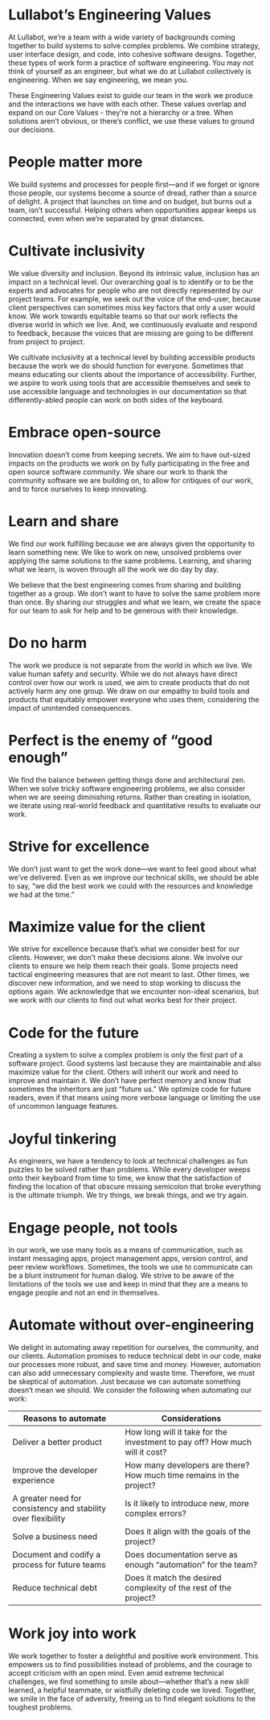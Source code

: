 # Lullabot’s Engineering Values

At Lullabot, we’re a team with a wide variety of backgrounds coming together to build systems to solve complex problems. We combine strategy, user interface design, and code, into cohesive software designs. Together, these types of work form a practice of software engineering. You may not think of yourself as an engineer, but what we do at Lullabot collectively is engineering. When we say engineering, we mean you.

These Engineering Values exist to guide our team in the work we produce and the interactions we have with each other. These values overlap and expand on our Core Values - they’re not a hierarchy or a tree. When solutions aren’t obvious, or there’s conflict, we use these values to ground our decisions.

# People matter more

We build systems and processes for people first—and if we forget or ignore those people, our systems become a source of dread, rather than a source of delight. A project that launches on time and on budget, but burns out a team, isn’t successful. Helping others when opportunities appear keeps us connected, even when we’re separated by great distances.

# Cultivate inclusivity

We value diversity and inclusion. Beyond its intrinsic value, inclusion has an impact on a technical level. Our overarching goal is to identify or to be the experts and advocates for people who are not directly represented by our project teams. For example, we seek out the voice of the end-user, because client perspectives can sometimes miss key factors that only a user would know. We work towards equitable teams so that our work reflects the diverse world in which we live. And, we continuously evaluate and respond to feedback, because the voices that are missing are going to be different from project to project.

We cultivate inclusivity at a technical level by building accessible products because the work we do should function for everyone. Sometimes that means educating our clients about the importance of accessibility. Further, we aspire to work using tools that are accessible themselves and seek to use accessible language and technologies in our documentation so that differently-abled people can work on both sides of the keyboard.

# Embrace open-source

Innovation doesn’t come from keeping secrets. We aim to have out-sized impacts on the products we work on by fully participating in the free and open source software community. We share our work to thank the community software we are building on, to allow for critiques of our work, and to force ourselves to keep innovating.

# Learn and share

We find our work fulfilling because we are always given the opportunity to learn something new. We like to work on new, unsolved problems over applying the same solutions to the same problems. Learning, and sharing what we learn, is woven through all the work we do day by day.

We believe that the best engineering comes from sharing and building together as a group. We don’t want to have to solve the same problem more than once. By sharing our struggles and what we learn, we create the space for our team to ask for help and to be generous with their knowledge.

# Do no harm

The work we produce is not separate from the world in which we live. We value human safety and security. While we do not always have direct control over how our work is used, we aim to create products that do not actively harm any one group. We draw on our empathy to build tools and products that equitably empower everyone who uses them, considering the impact of unintended consequences.

# Perfect is the enemy of “good enough”

We find the balance between getting things done and architectural zen. When we solve tricky software engineering problems, we also consider when we are seeing diminishing returns. Rather than creating in isolation, we iterate using real-world feedback and quantitative results to evaluate our work.

# Strive for excellence

We don’t just want to get the work done—we want to feel good about what we’ve delivered. Even as we improve our technical skills, we should be able to say, “we did the best work we could with the resources and knowledge we had at the time.”

# Maximize value for the client

We strive for excellence because that’s what we consider best for our clients. However, we don’t make these decisions alone. We involve our clients to ensure we help them reach their goals. Some projects need tactical engineering measures that are not meant to last. Other times, we discover new information, and we need to stop working to discuss the options again. We acknowledge that we encounter non-ideal scenarios, but we work with our clients to find out what works best for their project.

# Code for the future

Creating a system to solve a complex problem is only the first part of a software project. Good systems last because they are maintainable and also maximize value for the client. Others will inherit our work and need to improve and maintain it. We don’t have perfect memory and know that sometimes the inheritors are just “future us.” We optimize code for future readers, even if that means using more verbose language or limiting the use of uncommon language features.

# Joyful tinkering

As engineers, we have a tendency to look at technical challenges as fun puzzles to be solved rather than problems. While every developer weeps onto their keyboard from time to time, we know that the satisfaction of finding the location of that obscure missing semicolon that broke everything is the ultimate triumph. We try things, we break things, and we try again.

# Engage people, not tools

In our work, we use many tools as a means of communication, such as instant messaging apps, project management apps, version control, and peer review workflows. Sometimes, the tools we use to communicate can be a blunt instrument for human dialog. We strive to be aware of the limitations of the tools we use and keep in mind that they are a means to engage people and not an end in themselves.

# Automate without over-engineering

We delight in automating away repetition for ourselves, the community, and our clients. Automation promises to reduce technical debt in our code, make our processes more robust, and save time and money. However, automation can also add unnecessary complexity and waste time. Therefore, we must be skeptical of automation. Just because we can automate something doesn’t mean we should. We consider the following when automating our work:

| Reasons to automate                                           | Considerations                                                              |
| ------------------------------------------------------------- | --------------------------------------------------------------------------- |
| Deliver a better product                                      | How long will it take for the investment to pay off? How much will it cost? |
| Improve the developer experience                              | How many developers are there? How much time remains in the project?        |
| A greater need for consistency and stability over flexibility | Is it likely to introduce new, more complex errors?                         |
| Solve a business need                                         | Does it align with the goals of the project?                                |
| Document and codify a process for future teams                | Does documentation serve as enough “automation” for the team?               |
| Reduce technical debt                                         | Does it match the desired complexity of the rest of the project?            |

# Work joy into work

We work together to foster a delightful and positive work environment. This empowers us to find possibilities instead of problems, and the courage to accept criticism with an open mind. Even amid extreme technical challenges, we find something to smile about—whether that’s a new skill learned, a helpful teammate, or wistfully deleting code we loved. Together, we smile in the face of adversity, freeing us to find elegant solutions to the toughest problems.
